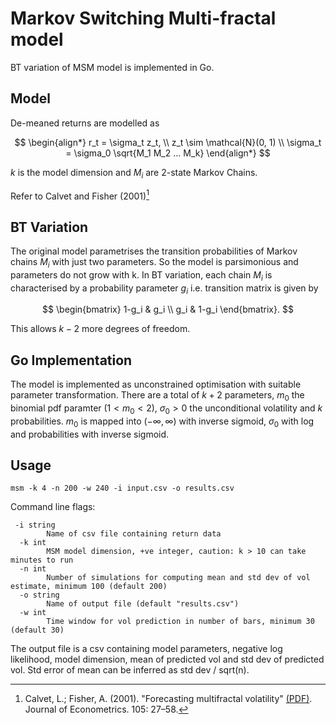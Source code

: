 # Markov Switching Multi-fractal model
BT variation of MSM model is implemented in Go.

## Model
De-meaned returns are modelled as 

$$
\begin{align*}
r_t = \sigma_t z_t, \\
z_t \sim \mathcal{N}(0, 1) \\
\sigma_t = \sigma_0 \sqrt{M_1 M_2 ... M_k}
\end{align*}
$$

$k$ is the model dimension and $M_i$ are 2-state Markov Chains.

Refer to Calvet and Fisher (2001)[^1]

[^1]: Calvet, L.; Fisher, A. (2001). "Forecasting multifractal volatility" [(PDF)](https://archive.nyu.edu/bitstream/2451/26894/2/wpa99017.pdf). Journal of Econometrics. 105: 27–58.

## BT Variation
The original model parametrises the transition probabilities of Markov chains $M_i$ with just two parameters. So the model is parsimonious and parameters do not grow with k. In BT variation, each chain $M_i$ is characterised by a probability parameter $g_i$ i.e. transition matrix is given by

$$
\begin{bmatrix}
1-g_i & g_i \\
g_i & 1-g_i
\end{bmatrix}.
$$

This allows $k-2$ more degrees of freedom.

## Go Implementation
The model is implemented as unconstrained optimisation with suitable parameter transformation. There are a total of $k+2$ parameters, $m_0$ the binomial pdf paramter $(1< m_0 <2)$, $\sigma_0 > 0$ the unconditional volatility and $k$ probabilities. $m_0$ is mapped into $(-\infty, \infty)$ with inverse sigmoid, $\sigma_0$ with log and probabilities with inverse sigmoid.

## Usage
```
msm -k 4 -n 200 -w 240 -i input.csv -o results.csv
```

Command line flags:

```
 -i string
    	Name of csv file containing return data
  -k int
    	MSM model dimension, +ve integer, caution: k > 10 can take minutes to run
  -n int
    	Number of simulations for computing mean and std dev of vol estimate, minimum 100 (default 200)
  -o string
    	Name of output file (default "results.csv")
  -w int
    	Time window for vol prediction in number of bars, minimum 30 (default 30)
```

The output file is a csv containing model parameters, negative log likelihood, model dimension, mean of predicted vol and std dev of predicted vol. Std error of mean can be inferred as std dev / sqrt(n).
